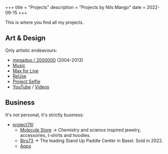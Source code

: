 +++
title = "Projects"
description = "Projects by Nils Mango"
date = 2022-09-15
+++

This is where you find all my projects.

## Art & Design
Only artistic endeavours:
- [megaduo / 2000000](/megaduo) (2004-2013)
- [Music](/music)
- [Max for Live](/phonogeneli)
- [ReUse](/reuse)
- [Project Selfie](https://youtu.be/Nv-Qcn4upus)
- [YouTube](https://youtube.com/nilsmango) / [Videos](/tags/video)

## Business
It's not personal, it's strictly business:
- [project7III](https://project7iii.com)
  - [Molecule Store](https://moleculestore.com) -> Chemistry and science inspired jewelry, accessories, t-shirts and hoodies.
  - [Birs73](https://birs73.ch) -> The leading Stand Up Paddle Center in Basel. Sold in 2022.
  - [Apps](https://project7iii.com/apps)
